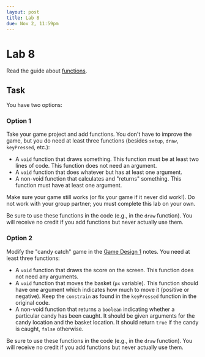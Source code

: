 ```yaml
---
layout: post
title: Lab 8
due: Nov 2, 11:59pm
---
```


# Lab 8

Read the guide about [functions](/guides/2015-10-28-functions.html).

## Task

You have two options:

### Option 1

Take your game project and add functions. You don't have to improve the game, but you do need at least three functions (besides `setup`, `draw`, `keyPressed`, etc.):

- A `void` function that draws something. This function must be at least two lines of code. This function does not need an argument.
- A `void` function that does whatever but has at least one argument.
- A non-void function that calculates and "returns" something. This function must have at least one argument.

Make sure your game still works (or fix your game if it never did work!). Do not work with your group partner; you must complete this lab on your own.

Be sure to use these functions in the code (e.g., in the `draw` function). You will receive no credit if you add functions but never actually use them.

### Option 2

Modify the "candy catch" game in the [Game Design 1](/videos/2015-09-11-game-design-1.html) notes. You need at least three functions:

- A `void` function that draws the score on the screen. This function does not need any arguments.
- A `void` function that moves the basket (`px` variable). This function should have one argument which indicates how much to move it (positive or negative). Keep the `constrain` as found in the `keyPressed` function in the original code.
- A non-void function that returns a `boolean` indicating whether a particular candy has been caught. It should be given arguments for the candy location and the basket location. It should return `true` if the candy is caught, `false` otherwise.

Be sure to use these functions in the code (e.g., in the `draw` function). You will receive no credit if you add functions but never actually use them.


